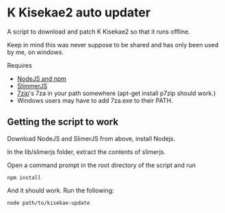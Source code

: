 K Kisekae2 auto updater
=======================
A script to download and patch K Kisekae2 so that it runs offline.

Keep in mind this was never suppose to be shared and has only been used by me, on windows.

Requires
 * [NodeJS and npm](http://nodejs.org/)
 * [SlimmerJS](http://slimerjs.org/download.html)
 * [7zip](http://www.7-zip.org/)'s 7za in your path somewhere (apt-get install p7zip should work.)
  * Windows users may have to add 7za.exe to their PATH.

 Getting the script to work
 --------------------------
 Download NodeJS and SlimerJS from above, install Nodejs.

 In the lib/slimerjs folder, extract the contents of slimerjs.

 Open a command prompt in the root directory of the script and run

    npm install

And it should work. Run the following:

    node path/to/kisekae-update
